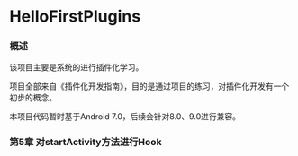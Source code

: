 # HelloFirstPlugins
 ### 概述   

该项目主要是系统的进行插件化学习。

项目全部来自《插件化开发指南》，目的是通过项目的练习，对插件化开发有一个初步的概念。



本项目代码暂时基于Android 7.0，后续会针对8.0、9.0进行兼容。



### 第5章 对startActivity方法进行Hook   

